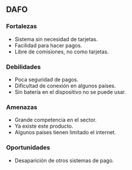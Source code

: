 ## DAFO
### Fortalezas
- Sistema sin necesidad de tarjetas.
- Facilidad para hacer pagos.
- Libre de comisiones, no como tarjetas.
### Debilidades 
- Poca seguridad de pagos.
- Dificultad de conexión en algunos paises.
- Sin batería en el dispositivo no se puede usar.
### Amenazas
- Grande competencia en el sector.
- Ya existe este producto.
- Algunos países tienen limitado el internet.
### Oportunidades
- Desaparición de otros sistemas de pago.
